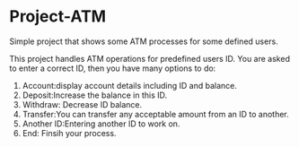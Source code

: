 # Project-ATM
Simple project that shows some ATM processes for some defined users.

This project handles ATM operations for predefined users ID. You are asked to enter a correct ID, then you have many options to do:
1. Account:display account details including ID and balance.
2. Deposit:Increase the balance in this ID.
3. Withdraw: Decrease ID balance.
4. Transfer:You can transfer any acceptable amount from an ID to another.
5. Another ID:Entering another ID to work on.
6. End: Finsih your process.
